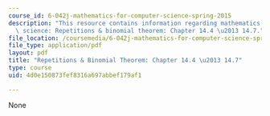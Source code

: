 ```yaml
---
course_id: 6-042j-mathematics-for-computer-science-spring-2015
description: "This resource contains information regarding mathematics for computer\
  \ science: Repetitions & binomial theorem: Chapter 14.4 \u2013 14.7."
file_location: /coursemedia/6-042j-mathematics-for-computer-science-spring-2015/4d0e150873fef8316a697abbef179af1_MIT6_042JS15_Session26.pdf
file_type: application/pdf
layout: pdf
title: "Repetitions & Binomial Theorem: Chapter 14.4 \u2013 14.7"
type: course
uid: 4d0e150873fef8316a697abbef179af1

---
```

None